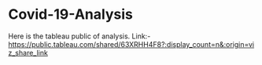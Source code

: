 # Covid-19-Analysis
Here is the tableau public of analysis.
Link:-https://public.tableau.com/shared/63XRHH4F8?:display_count=n&:origin=viz_share_link
